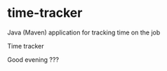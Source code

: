 # time-tracker
Java (Maven) application for tracking time on the job

Time tracker

Good evening ???
